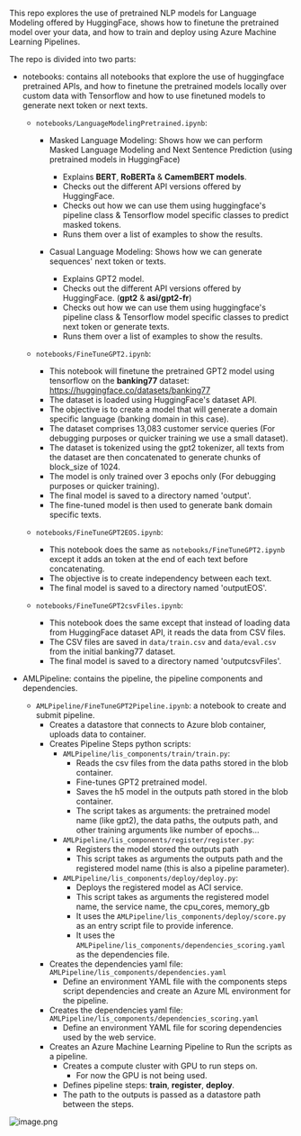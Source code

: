 This repo explores the use of pretrained NLP models for Language Modeling offered by HuggingFace, shows how to finetune the pretrained model over your data, and how to train and deploy using Azure Machine Learning Pipelines.

The repo is divided into two parts:

* notebooks: contains all notebooks that explore the use of huggingface pretrained APIs, and how to finetune the pretrained models locally over custom data with Tensorflow and how to use finetuned models to generate next token or next texts.

    * `notebooks/LanguageModelingPretrained.ipynb`: 
        *  Masked Language Modeling: Shows how we can perform Masked Language Modeling and Next Sentence Prediction (using pretrained models in HuggingFace)
            * Explains **BERT**, **RoBERTa** & **CamemBERT models**.
            * Checks out the different API versions offered by HuggingFace.
            * Checks out how we can use them using huggingface's pipeline class & Tensorflow model specific classes to predict masked tokens. 
            * Runs them over a list of examples to show the results.
        
        * Casual Language Modeling: Shows how we can generate sequences' next token or texts.
            * Explains GPT2 model.
            * Checks out the different API versions offered by HuggingFace. (**gpt2** & **asi/gpt2-fr**)
            * Checks out how we can use them using huggingface's pipeline class & Tensorflow model specific classes to predict next token or generate texts.
            * Runs them over a list of examples to show the results.

    * `notebooks/FineTuneGPT2.ipynb`: 
        * This notebook will finetune the pretrained GPT2 model using tensorflow on the **banking77** dataset: https://huggingface.co/datasets/banking77
        * The dataset is loaded using HuggingFace's dataset API.
        * The objective is to create a model that will generate a domain specific language (banking domain in this case).
        * The dataset comprises 13,083 customer service queries (For debugging purposes or quicker training we use a small dataset).
        * The dataset is tokenized using the gpt2 tokenizer, all texts from the dataset are then concatenated to generate chunks of block_size of 1024.
        * The model is only trained over 3 epochs only (For debugging purposes or quicker training).
        * The final model is saved to a directory named 'output'.
        * The fine-tuned model is then used to generate bank domain specific texts.

    * `notebooks/FineTuneGPT2EOS.ipynb`: 
        * This notebook does the same as `notebooks/FineTuneGPT2.ipynb` except it adds an <EOS> token at the end of each text before concatenating.
        * The objective is to create independency between each text.
        * The final model is saved to a directory named 'outputEOS'.

    * `notebooks/FineTuneGPT2csvFiles.ipynb`:
        * This notebook does the same except that instead of loading data from HuggingFace dataset API, it reads the data from CSV files.
        * The CSV files are saved in `data/train.csv` and `data/eval.csv` from the initial banking77 dataset.
        * The final model is saved to a directory named 'outputcsvFiles'.


* AMLPipeline: contains the pipeline, the pipeline components and dependencies.
    * `AMLPipeline/FineTuneGPT2Pipeline.ipynb`: a notebook to create and submit pipeline.
        * Creates a datastore that connects to Azure blob container, uploads data to container.
        * Creates Pipeline Steps python scripts:
            * `AMLPipeline/lis_components/train/train.py`: 
                * Reads the csv files from the data paths stored in the blob container.
                * Fine-tunes GPT2 pretrained model.
                * Saves the h5 model in the outputs path stored in the blob container.
                * The script takes as arguments: the pretrained model name (like gpt2), the data paths, the outputs path, and other training arguments like number of epochs...
            * `AMLPipeline/lis_components/register/register.py`:
                * Registers the model stored the outputs path
                * This script takes as arguments the outputs path and the registered model name (this is also a pipeline parameter).
            * `AMLPipeline/lis_components/deploy/deploy.py`:
                * Deploys the registered model as ACI service.
                * This script takes as arguments the registered model name, the service name, the cpu_cores, memory_gb
                * It uses the `AMLPipeline/lis_components/deploy/score.py` as an entry script file to provide inference.
                * It uses the `AMLPipeline/lis_components/dependencies_scoring.yaml` as the dependencies file.
        * Creates the dependencies yaml file: `AMLPipeline/lis_components/dependencies.yaml`
            * Define an environment YAML file with the components steps script dependencies and create an Azure ML environment for the pipeline.
        * Creates the dependencies yaml file: `AMLPipeline/lis_components/dependencies_scoring.yaml`
            * Define an environment YAML file for scoring dependencies used by the web service.
        * Creates an Azure Machine Learning Pipeline to Run the scripts as a pipeline.
            * Creates a compute cluster with GPU to run steps on.
                * For now the GPU is not being used.
            * Defines pipeline steps: **train**, **register**, **deploy**.
            * The path to the outputs is passed as a datastore path between the steps.

        
![image.png](attachment:124f1ee2-c60f-4e6d-9876-b38c0cce513f.png)